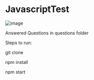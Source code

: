 # JavascriptTest


![image](https://github.com/user-attachments/assets/8be48ff2-ebf7-462b-b8f3-78371e15bf9e)


Answered Questions in questions folder


Steps to run:

git clone 

npm install

npm start
